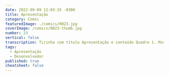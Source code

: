 ```yaml
---
date: 2022-09-09 12:03:15 -0300
title: Apresentação
category: Comic
featuredImage: ./comics/0023.jpg
coverImage: /comics/0023-thumb.jpg
number: 23
vertical: false
transcription: Tirinha com título Apresentação e conteúdo Quadro 1. Msone fala "Olá! Quem é você?" Johny fala "Sou o criador dessas tirinhas". Quadro 2. Msone fala "Isso faz de você... meu pai ou nosso deus?". Quadro 3. Johny fala "Isso faz de mim um desenvolvedor curioso e com tempo de sobra".
tags:
  - Apresentação
  - Desenvolvedor
published: true
cheatsheet: false
---
```

